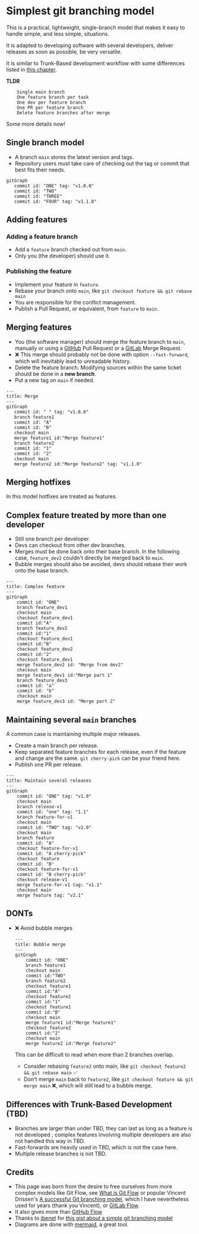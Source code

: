 # Simplest git branching model

This is a practical, lightweight, single-branch model that makes it easy to handle simple, and less simple, situations.

It is adapted to developing software with several developers, deliver releases as soon as possible, be very versatile.

It is similar to Trunk-Based development workflow with some differences listed in [this chapter](#differences-with-trunk-based-development-tbd).

**TLDR**
```
    Single main branch
    One feature branch per task
    One dev per feature branch
    One PR per feature branch
    Delete feature branches after merge
```

Some more details now!

## Single branch model
* A branch `main` stores the latest version and tags.
* Repository users must take care of checking out the tag or commit that best fits their needs.

```mermaid
gitGraph
   commit id: "ONE" tag: "v1.0.0"
   commit id: "TWO"
   commit id: "THREE"
   commit id: "FOUR" tag: "v1.1.0"
```

## Adding features

### Adding a feature branch
* Add a `feature` branch checked out from `main`.
* Only you (the developer) should use it.

### Publishing the feature
* Implement your feature in `feature`.
* Rebase your branch onto `main`, like `git checkout feature && git rebase main`
* You are responsible for the conflict management.
* Publish a Pull Request, or equivalent, from `feature` to `main`.

## Merging features
* You (the software manager) should merge the feature branch to `main`, manually or using a [GitHub](https://github.com/) Pull Request or a [GitLab](https://gitlab.com/) Merge Request.
* :x: This merge should probably not be done with option `--fast-forward`, which will inevitably lead to unreadable history.
* Delete the feature branch. Modifying sources within the same ticket should be done in a **new branch**.
* Put a new tag on `main` if needed.

```mermaid
---
title: Merge
---
gitGraph
   commit id: " " tag: "v1.0.0"
   branch feature1
   commit id: "A"
   commit id: "B"
   checkout main
   merge feature1 id:"Merge feature1"
   branch feature2
   commit id: "1"
   commit id: "2"
   checkout main
   merge feature2 id:"Merge feature2" tag: "v1.1.0" 
```

## Merging hotfixes
In this model hotfixes are treated as features.

## Complex feature treated by more than one developer
* Still one branch per developer.
* Devs can checkout from other dev branches.
* Merges must be done back onto their base branch. In the following case, `feature_dev2` couldn't directly be merged back to `main`.
* Bubble merges should also be avoided, devs should rebase their work onto the base branch.


```mermaid
---
title: Complex feature
---
gitGraph
    commit id: "ONE"
    branch feature_dev1
    checkout main
    checkout feature_dev1
    commit id:"A"
    branch feature_dev2
    commit id:"1"
    checkout feature_dev1
    commit id:"B"
    checkout feature_dev2
    commit id:"2"
    checkout feature_dev1
    merge feature_dev2 id: "Merge from dev2"
    checkout main
    merge feature_dev1 id:"Merge part 1"
    branch feature_dev3
    commit id: "a"
    commit id: "b"
    checkout main
    merge feature_dev3 id: "Merge part 2"
```

## Maintaining several `main` branches
A common case is maintaining multiple major releases.
* Create a main branch per release.
* Keep separated feature branches for each release, even if the feature and change are the same. `git cherry-pick` can be your friend here.
* Publish one PR per release.

```mermaid
---
title: Maintain several releases
---
gitGraph
    commit id: "ONE" tag: "v1.0"
    checkout main
    branch release-v1
    commit id: "one" tag: "1.1"
    branch feature-for-v1
    checkout main
    commit id: "TWO" tag: "v2.0"
    checkout main    
    branch feature
    commit id: "A"
    checkout feature-for-v1
    commit id: "A cherry-pick"
    checkout feature
    commit id: "B"
    checkout feature-for-v1
    commit id: "B cherry-pick"
    checkout release-v1
    merge feature-for-v1 tag: "v1.1"
    checkout main
    merge feature tag: "v2.1"
```

## DONTs

* :x: Avoid bubble merges
    ```mermaid
    ---
    title: Bubble merge
    ---
    gitGraph
        commit id: "ONE"
        branch feature1
        checkout main
        commit id:"TWO"
        branch feature2
        checkout feature1
        commit id:"A"
        checkout feature2
        commit id:"1"
        checkout feature1
        commit id:"B"
        checkout main
        merge feature1 id:"Merge feature1"
        checkout feature2
        commit id:"2"
        checkout main
        merge feature2 id:"Merge feature2"
    ```

    This can be difficult to read when more than 2 branches overlap.

    * Consider rebasing `feature2` onto main, like `git checkout feature2 && git rebase main` :white_check_mark:
    * Don't merge `main` back to `feature2`, like `git checkout feature && git merge main` :x:, which will still lead to a bubble merge.

## Differences with Trunk-Based Development (TBD)
* Branches are larger than under TBD, they can last as long as a feature is not developed ; complex features involving multiple developers are also not handled this way in TBD.
* Fast-forwards are heavily used in TBD, which is not the case here.
* Multiple release branches is not TBD.

## Credits
* This page was born from the desire to free ourselves from more complex models like Git Flow, see [What is Git Flow](https://www.gitkraken.com/learn/git/git-flow) or popular Vincent Drissen's [A successful Git branching model](https://nvie.com/posts/a-successful-git-branching-model/), which I have nevertheless used for years (thank you Vincent), or [GitLab Flow](https://about.gitlab.com/topics/version-control/what-is-gitlab-flow/).
* It also gives more than [GitHub Flow](https://docs.github.com/en/get-started/using-github/github-flow)
* Thanks to [jbenet](https://github.com/jbenet) for [this gist about a simple git branching model](https://gist.github.com/jbenet/ee6c9ac48068889b0912)
* Diagrams are done with [mermaid](https://mermaid.js.org/), a great tool.
